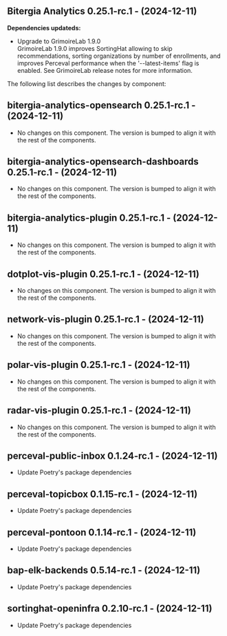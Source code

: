 ## Bitergia Analytics 0.25.1-rc.1 - (2024-12-11)

**Dependencies updateds:**

 * Upgrade to GrimoireLab 1.9.0\
   GrimoireLab 1.9.0 improves SortingHat allowing to skip
   recommendations, sorting organizations by number of enrollments, and
   improves Perceval performance when the '--latest-items' flag is
   enabled. See GrimoireLab release notes for more information.

The following list describes the changes by component:

  ## bitergia-analytics-opensearch 0.25.1-rc.1 - (2024-12-11)
  
  * No changes on this component. The version is bumped to align it
    with the rest of the components.
  ## bitergia-analytics-opensearch-dashboards 0.25.1-rc.1 - (2024-12-11)
  
  * No changes on this component. The version is bumped to align it
    with the rest of the components.
  ## bitergia-analytics-plugin 0.25.1-rc.1 - (2024-12-11)
  
  * No changes on this component. The version is bumped to align it
    with the rest of the components.
  ## dotplot-vis-plugin 0.25.1-rc.1 - (2024-12-11)
  
  * No changes on this component. The version is bumped to align it
    with the rest of the components.
  ## network-vis-plugin 0.25.1-rc.1 - (2024-12-11)
  
  * No changes on this component. The version is bumped to align it
    with the rest of the components.
  ## polar-vis-plugin 0.25.1-rc.1 - (2024-12-11)
  
  * No changes on this component. The version is bumped to align it
    with the rest of the components.
  ## radar-vis-plugin 0.25.1-rc.1 - (2024-12-11)
  
  * No changes on this component. The version is bumped to align it
    with the rest of the components.
  ## perceval-public-inbox 0.1.24-rc.1 - (2024-12-11)
  
  * Update Poetry's package dependencies
  ## perceval-topicbox 0.1.15-rc.1 - (2024-12-11)
  
  * Update Poetry's package dependencies
  ## perceval-pontoon 0.1.14-rc.1 - (2024-12-11)
  
  * Update Poetry's package dependencies
  ## bap-elk-backends 0.5.14-rc.1 - (2024-12-11)
  
  * Update Poetry's package dependencies
  ## sortinghat-openinfra 0.2.10-rc.1 - (2024-12-11)
  
  * Update Poetry's package dependencies
